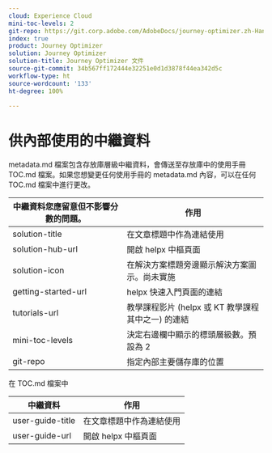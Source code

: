 ```yaml
---
cloud: Experience Cloud
mini-toc-levels: 2
git-repo: https://git.corp.adobe.com/AdobeDocs/journey-optimizer.zh-Hant
index: true
product: Journey Optimizer
solution: Journey Optimizer
solution-title: Journey Optimizer 文件
source-git-commit: 34b567ff172444e32251e0d1d3878f44ea342d5c
workflow-type: ht
source-wordcount: '133'
ht-degree: 100%

---
```



# 供內部使用的中繼資料

metadata.md 檔案包含存放庫層級中繼資料，會傳送至存放庫中的使用手冊 TOC.md 檔案。如果您想變更任何使用手冊的 metadata.md 內容，可以在任何 TOC.md 檔案中進行更改。

| 中繼資料您應留意但不影響分數的問題。 | 作用 |
|--- |--- |
| solution-title | 在文章標題中作為連結使用 |
| solution-hub-url | 開啟 helpx 中樞頁面 |
| solution-icon | 在解決方案標題旁邊顯示解決方案圖示。尚未實施 |
| getting-started-url | helpx 快速入門頁面的連結 |
| tutorials-url | 教學課程影片 (helpx 或 KT 教學課程其中之一) 的連結 |
| mini-toc-levels | 決定右邊欄中顯示的標頭層級數。預設為 2 |
| git-repo | 指定內部主要儲存庫的位置 |

在 TOC.md 檔案中

| 中繼資料 | 作用 |
|--- |--- |
| user-guide-title | 在文章標題中作為連結使用 |
| user-guide-url | 開啟 helpx 中樞頁面 |
